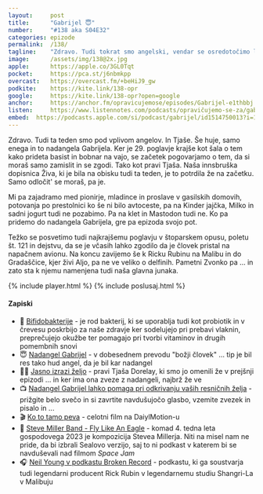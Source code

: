 ```yaml
---
layout: 	post
title:  	"Gabrijel 😇"
number: 	"#138 aka S04E32"
categories:	epizode
permalink:	/138/
tagline: 	"Zdravo. Tudi tokrat smo angelski, vendar se osredotočimo le na enega nadangela, Gabrijela. Zelo malo časa se pogovarjamo tudi o najkrajšem poglavju v štoparskem opusu, večino časa o življenju, vesolju in sploh vsem."
image:		/assets/img/138@2x.jpg
apple:		https://apple.co/3GL0Tqt
pocket:		https://pca.st/j6nbmkpp
overcast:	https://overcast.fm/+beHiJ9_gw
podkite:	https://kite.link/138-opr
google:		https://kite.link/138-opr?open=google
anchor:		https://anchor.fm/opravicujemose/episodes/Gabrijel-e1thbbj
listen:		https://www.listennotes.com/podcasts/opravičujemo-se-za/gabrijel-YQ4PuoqiarI/embed/
embed:	https://podcasts.apple.com/si/podcast/gabrijel/id1514750013?i=1000594552317
---
```


Zdravo. Tudi ta teden smo pod vplivom angelov. In Tjaše. Še huje, samo enega in to nadangela Gabrijela. Ker je 29. poglavje krajše kot šala o tem kako prideta basist in bobnar na vajo, se začetek pogovarjamo o tem, da si moraš samo zamislit in se zgodi. Tako kot pravi Tjaša. Naša innsbruška dopisnica Živa, ki je bila na obisku tudi ta teden, je to potrdila že na začetku. Samo odločit' se moraš, pa je. 

Mi pa zajadramo med pionirje, mladince in proslave v gasilskih domovih, potovanja po prestolnici ko še ni bilo avtoceste, pa na Kinder jajčka, Milko in sadni jogurt tudi ne pozabimo. Pa na klet in Mastodon tudi ne. Ko pa pridemo do nadangela Gabrijela, gre pa epizoda svojo pot. 

Težko se posvetimo tudi najkrajšemu poglavju v štoparskem opusu, poletu št. 121 in dejstvu, da  se je včasih lahko zgodilo da je človek pristal na napačnem avionu. Na koncu zavijemo še k Ricku Rubinu na Malibu in do Gradaščice, kjer živi Aljo, pa ne ve veliko o delfinih. Pametni Zvonko pa ... in zato sta k njemu namenjena tudi naša glavna junaka. 

{% include player.html %}
{% include poslusaj.html %}

<!--break-->

#### Zapiski

- 🧫 [Bifidobakterije](https://en.wikipedia.org/wiki/Bifidobacterium) - je rod bakterij, ki se uporablja tudi kot probiotik in v črevesu poskrbijo za naše zdravje ker sodelujejo pri prebavi vlaknin, preprečujejo okužbe ter pomagajo pri tvorbi vitaminov in drugih pomembnih snovi
- 😇 [Nadangel Gabrijel](https://www.svetangelov.com/nadangeli/nadangel-gabrijel-bozja-pravicnost-in-postenost) - v dobesednem prevodu "božji človek" ... tip je bil res tako hud angel, da je bil kar nadangel
- 🧞‍♀️ [Jasno izrazi željo](https://www.tjasadorelay.com/sl/karte/54/jasno-izrazi-svojo-zeljo.html#card) - pravi Tjaša Dorelay, ki smo jo omenili že v prejšnji epizodi ... in ker ima ona zveze z nadangeli, najbrž že ve
- 📺 [Nadangel Gabrijel lahko pomaga pri odkrivanju vaših resničnih želja](https://www.youtube.com/watch?v=aPTqKd1CoMs) - prižgite belo svečo in si zavrtite navdušujočo glasbo, vzemite zvezek in pisalo in ... 
- 🎬 [Ko to tamo peva](https://www.dailymotion.com/video/x8et4xc) - celotni film na DaiylMotion-u
- 🦅 [Steve Miller Band - Fly Like An Eagle](https://www.youtube.com/watch?v=WuXwSyahgW4) - komad 4. tedna leta gospodovega 2023 je kompozicija Stevea Millerja. Niti na misel nam ne pride, da bi izbrali Sealovo verzijo, saj to ni podkast v katerem bi se navduševali nad filmom _Space Jam_
- 🎧 [Neil Young v podkastu Broken Record](https://www.pushkin.fm/podcasts/broken-record/neil-young) - podkastu, ki ga soustvarja tudi legendarni producent Rick Rubin v legendarnemu studiu Shangri-La v Malibuju
